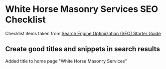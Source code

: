 # White Horse Masonry Services SEO Checklist
Checklist items taken from [Search Engine Optimization (SEO) Starter Guide](https://support.google.com/webmasters/answer/7451184?hl=en)
## Create good titles and snippets in search results
Added title to home page "White Horse Masonry Services"
